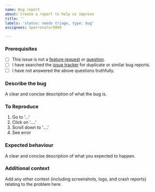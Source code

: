 ```yaml
---
name: Bug report
about: Create a report to help us improve
title: ''
labels: 'status: needs triage, type: bug'
assignees: Sparronator9999

---
```


### Prerequisites

<!-- To check the boxes below, replace the space within the square brackets with an x, i.e. change [ ] to [x].
     Leaving the space in (i.e. [ x] or [x ]) will cause the check box to not display properly.

     Similarly, make sure empty check boxes have a space between the brackets, i.e. [ ] (they should by default).
     Unchecked boxes without the space (i.e. []) will also not display properly. -->

- [ ] This issue is not a [feature request](https://github.com/Sparronator9999/YAMDCC/issues/new?template=feature_request.md) or [question](https://github.com/Sparronator9999/YAMDCC/issues/new?template=question.md).
- [ ] I have searched the [issue tracker](https://github.com/Sparronator9999/YAMDCC/issues?q=label:"type:+bug") for duplicate or similar bug reports.
- [ ] I have not answered the above questions truthfully.

### Describe the bug

A clear and concise description of what the bug is.

### To Reproduce

1. Go to '...'
2. Click on '....'
3. Scroll down to '....'
4. See error

### Expected behaviour

A clear and concise description of what you expected to happen.

### Additional context

<!-- If pasting a crash report below (generated by Config Editor, etc.), please
     enclose the report inside a fenced code block by using three backticks (```)
     before and after the pasted crash report, each on new lines. -->

Add any other context (including screenshots, logs, and crash reports) relating to the problem here.
